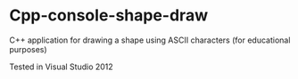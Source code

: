 Cpp-console-shape-draw
======================

C++ application for drawing a shape using ASCII characters (for educational purposes)

Tested in Visual Studio 2012
